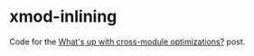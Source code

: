 # xmod-inlining

Code for the [What's up with cross-module optimizations?](https://0xd34df00d.me/posts/2024/10/xmod-inlining.html) post.
